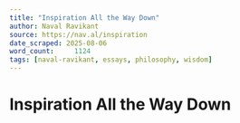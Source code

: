 ```yaml
---
title: "Inspiration All the Way Down"
author: Naval Ravikant
source: https://nav.al/inspiration
date_scraped: 2025-08-06
word_count:     1124
tags: [naval-ravikant, essays, philosophy, wisdom]
---
```


# Inspiration All the Way Down

